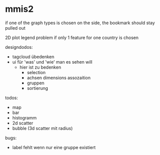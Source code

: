 # mmis2

if one of the graph types is chosen on the side, the bookmark should stay pulled out

2D plot legend problem if only 1 feature for one country is chosen


designdodos:
- tagcloud übedenken
- ui für 'was' und 'wie' man es sehen will
    - hier ist zu bedenken
        - selection
        - achsen dimensions assozaition
        - gruppen 
        - sortierung

todos:
- map
- bar
- histogramm
- 2d scatter
- bubble (3d scatter mit radius)


bugs:
- label fehlt wenn nur eine gruppe existiert
